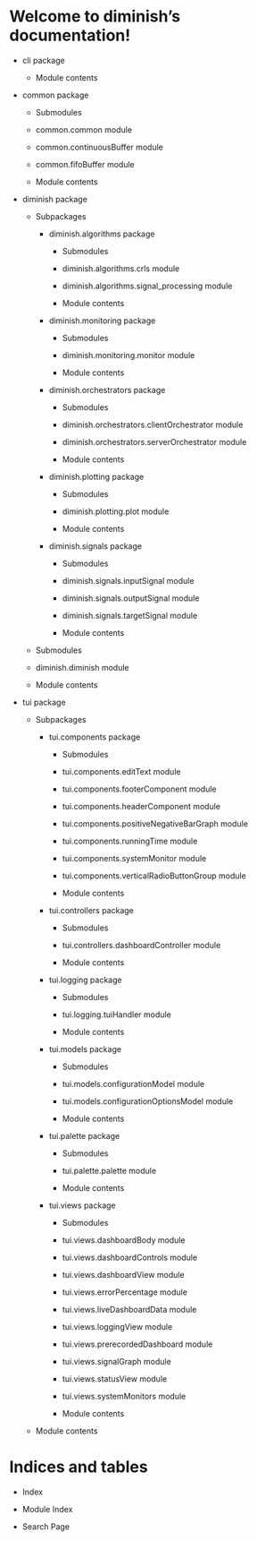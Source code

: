 <!-- diminish documentation master file, created by
sphinx-quickstart on Fri May 22 05:49:55 2020.
You can adapt this file completely to your liking, but it should at least
contain the root `toctree` directive. -->
# Welcome to diminish’s documentation!


* cli package


    * Module contents


* common package


    * Submodules


    * common.common module


    * common.continuousBuffer module


    * common.fifoBuffer module


    * Module contents


* diminish package


    * Subpackages


        * diminish.algorithms package


            * Submodules


            * diminish.algorithms.crls module


            * diminish.algorithms.signal_processing module


            * Module contents


        * diminish.monitoring package


            * Submodules


            * diminish.monitoring.monitor module


            * Module contents


        * diminish.orchestrators package


            * Submodules


            * diminish.orchestrators.clientOrchestrator module


            * diminish.orchestrators.serverOrchestrator module


            * Module contents


        * diminish.plotting package


            * Submodules


            * diminish.plotting.plot module


            * Module contents


        * diminish.signals package


            * Submodules


            * diminish.signals.inputSignal module


            * diminish.signals.outputSignal module


            * diminish.signals.targetSignal module


            * Module contents


    * Submodules


    * diminish.diminish module


    * Module contents


* tui package


    * Subpackages


        * tui.components package


            * Submodules


            * tui.components.editText module


            * tui.components.footerComponent module


            * tui.components.headerComponent module


            * tui.components.positiveNegativeBarGraph module


            * tui.components.runningTime module


            * tui.components.systemMonitor module


            * tui.components.verticalRadioButtonGroup module


            * Module contents


        * tui.controllers package


            * Submodules


            * tui.controllers.dashboardController module


            * Module contents


        * tui.logging package


            * Submodules


            * tui.logging.tuiHandler module


            * Module contents


        * tui.models package


            * Submodules


            * tui.models.configurationModel module


            * tui.models.configurationOptionsModel module


            * Module contents


        * tui.palette package


            * Submodules


            * tui.palette.palette module


            * Module contents


        * tui.views package


            * Submodules


            * tui.views.dashboardBody module


            * tui.views.dashboardControls module


            * tui.views.dashboardView module


            * tui.views.errorPercentage module


            * tui.views.liveDashboardData module


            * tui.views.loggingView module


            * tui.views.prerecordedDashboard module


            * tui.views.signalGraph module


            * tui.views.statusView module


            * tui.views.systemMonitors module


            * Module contents


    * Module contents


# Indices and tables


* Index


* Module Index


* Search Page
